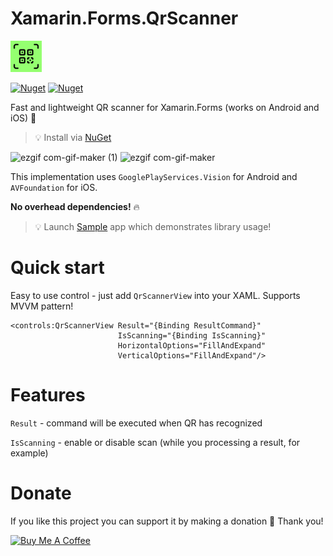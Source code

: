 # Xamarin.Forms.QrScanner

<img width="50" height="50" src="https://github.com/VictorKochetkov/Xamarin.Forms.QrScanner/blob/main/Xamarin.Forms.QrScanner/nuget/nuget-icon.png">

<a href="https://www.nuget.org/packages/Xamarin.Forms.QrScanner"><img alt="Nuget" src="https://img.shields.io/nuget/v/Xamarin.Forms.QrScanner"></a> <a href="https://www.nuget.org/packages/Xamarin.Forms.QrScanner"><img alt="Nuget" src="https://img.shields.io/nuget/dt/Xamarin.Forms.QrScanner"></a>

Fast and lightweight QR scanner for Xamarin.Forms (works on Android and iOS) 🚀

> 💡 Install via [NuGet](https://www.nuget.org/packages/Xamarin.Forms.QrScanner)  

![ezgif com-gif-maker (1)](https://user-images.githubusercontent.com/11313401/131913282-52b40221-8ae2-45e5-a7a9-5951c32b949f.gif)
![ezgif com-gif-maker](https://user-images.githubusercontent.com/11313401/131913338-8de7ed6a-a8fd-4dac-ae95-dae0edaf95eb.gif)

This implementation uses `GooglePlayServices.Vision` for Android and `AVFoundation` for iOS. 

**No overhead dependencies!** 🔥

> 💡 Launch [Sample](https://github.com/VictorKochetkov/Xamarin.Forms.QrScanner/tree/main/Sample) app which demonstrates library usage!

# Quick start

Easy to use control - just add `QrScannerView` into your XAML. Supports MVVM pattern!

```xaml
<controls:QrScannerView Result="{Binding ResultCommand}"
                        IsScanning="{Binding IsScanning}"
                        HorizontalOptions="FillAndExpand"
                        VerticalOptions="FillAndExpand"/>
```

# Features

`Result` - command will be executed when QR has recognized

`IsScanning` - enable or disable scan (while you processing a result, for example)

# Donate

If you like this project you can support it by making a donation 🤗 Thank you!

<a href="https://www.buymeacoffee.com/bananadev" target="_blank"><img src="https://www.buymeacoffee.com/assets/img/custom_images/orange_img.png" alt="Buy Me A Coffee"></a>

